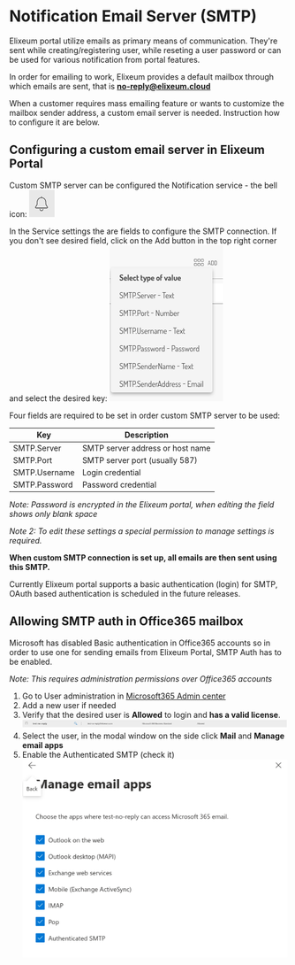 # Notification Email Server (SMTP)

Elixeum portal utilize emails as primary means of communication.
They're sent while creating/registering user, while reseting a user password or can be used for various notification from portal features.

In order for emailing to work, Elixeum provides a default mailbox through which emails are sent, that is **no-reply@elixeum.cloud**

When a customer requires mass emailing feature or wants to customize the mailbox sender address, a custom email server is needed.
Instruction how to configure it are below.

## Configuring a custom email server in Elixeum Portal
Custom SMTP server can be configured the Notification service - the bell icon:
![Notification service icon](../../assets/notification_icon.png)

In the Service settings the are fields to configure the SMTP connection. If you don't see desired field, click on the Add button in the top right corner and select the desired key:
![Notification tenant settings](../../assets/notification_tenant_setting_menu.png)

Four fields are required to be set in order custom SMTP server to be used:

| Key           | Description                      |
|---------------|----------------------------------|
| SMTP.Server   | SMTP server address or host name |
| SMTP.Port     | SMTP server port (usually 587)   |
| SMTP.Username | Login credential                 |
| SMTP.Password | Password credential              |

_Note: Password is encrypted in the Elixeum portal, when editing the field shows only blank space_

_Note 2: To edit these settings a special permission to manage settings is required._

**When custom SMTP connection is set up, all emails are then sent using this SMTP.**

Currently Elixeum portal supports a basic authentication (login) for SMTP, OAuth based authentication is scheduled in the future releases.

## Allowing SMTP auth in Office365 mailbox

Microsoft has disabled Basic authentication in Office365 accounts so in order to use one for sending emails from Elixeum Portal, SMTP Auth has to be enabled. 

_Note: This requires administration permissions over Office365 accounts_

1. Go to User administration in [Microsoft365 Admin center](https://admin.microsoft.com/#/users)
2. Add a new user if needed
3. Verify that the desired user is **Allowed** to login and **has a valid license**. ![MS user overview](../../assets/ms_user_no_reply.png)
4. Select the user, in the modal window on the side click **Mail** and **Manage email apps**
5. Enable the Authenticated SMTP (check it) ![MS authenticated smtp](../../assets/ms_authenticated_smtp.png)